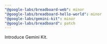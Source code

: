 ```yaml
---
"@google-labs/breadboard-web": minor
"@google-labs/breadboard-hello-world": minor
"@google-labs/gemini-kit": minor
"@google-labs/breadboard": patch
---
```


Introduce Gemini Kit.
